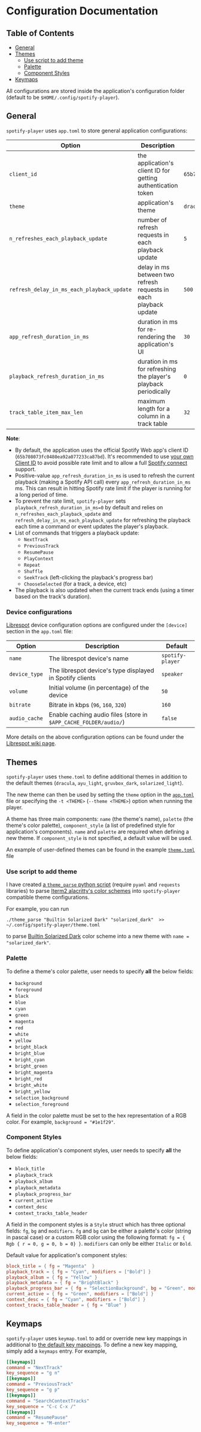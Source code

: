 # Configuration Documentation

## Table of Contents

- [General](#general)
- [Themes](#themes)
  - [Use script to add theme](#use-script-to-add-theme)
  - [Palette](#palette)
  - [Component Styles](#component-styles)
- [Keymaps](#keymaps)

All configurations are stored inside the application's configuration folder (default to be `$HOME/.config/spotify-player`).

## General

`spotify-player` uses `app.toml` to store general application configurations:

| Option                                     | Description                                                      | Default                            |
| ------------------------------------------ | ---------------------------------------------------------------- | ---------------------------------- |
| `client_id`                                | the application's client ID for getting authentication token     | `65b708073fc0480ea92a077233ca87bd` |
| `theme`                                    | application's theme                                              | `dracula`                          |
| `n_refreshes_each_playback_update`         | number of refresh requests in each playback update               | `5`                                |
| `refresh_delay_in_ms_each_playback_update` | delay in ms between two refresh requests in each playback update | `500`                              |
| `app_refresh_duration_in_ms`               | duration in ms for re-rendering the application's UI             | `30`                               |
| `playback_refresh_duration_in_ms`          | duration in ms for refreshing the player's playback periodically | `0`                                |
| `track_table_item_max_len`                 | maximum length for a column in a track table                     | `32`                               |

**Note**:

- By default, the application uses the official Spotify Web app's client ID (`65b708073fc0480ea92a077233ca87bd`). It's recommended to use [your own Client ID](https://developer.spotify.com/documentation/general/guides/app-settings/) to avoid possible rate limit and to allow a full [Spotify connect](https://www.spotify.com/us/connect/) support.
- Positive-value `app_refresh_duration_in_ms` is used to refresh the current playback (making a Spotify API call) every `app_refresh_duration_in_ms` ms. This can result in hitting Spotify rate limit if the player is running for a long period of time.
- To prevent the rate limit, `spotify-player` sets `playback_refresh_duration_in_ms=0` by default and relies on `n_refreshes_each_playback_update` and `refresh_delay_in_ms_each_playback_update` for refreshing the playback each time a command or event updates the player's playback.
- List of commands that triggers a playback update:
  - `NextTrack`
  - `PreviousTrack`
  - `ResumePause`
  - `PlayContext`
  - `Repeat`
  - `Shuffle`
  - `SeekTrack` (left-clicking the playback's progress bar)
  - `ChooseSelected` (for a track, a device, etc)
- The playback is also updated when the current track ends (using a timer based on the track's duration).

### Device configurations

[Librespot](https://github.com/librespot-org/librespot) device configuration options are configured under the `[device]` section in the `app.toml` file:

| Option        | Description                                                      | Default          |
| ------------- | ---------------------------------------------------------------- | ---------------- |
| `name`        | The librespot device's name                                      | `spotify-player` |
| `device_type` | The librespot device's type displayed in Spotify clients         | `speaker`        |
| `volume`      | Initial volume (in percentage) of the device                     | `50`             |
| `bitrate`     | Bitrate in kbps (`96`, `160`, `320`)                             | `160`            |
| `audio_cache` | Enable caching audio files (store in `$APP_CACHE_FOLDER/audio/`) | `false`          |

More details on the above configuration options can be found under the [Librespot wiki page](https://github.com/librespot-org/librespot/wiki/Options).

## Themes

`spotify-player` uses `theme.toml` to define additional themes in addition to the default themes (`dracula`, `ayu_light`, `gruvbox_dark`, `solarized_light`).

The new theme can then be used by setting the `theme` option in the [`app.toml`](#general) file or specifying the `-t <THEME>` (`--theme <THEME>`) option when running the player.

A theme has three main components: `name` (the theme's name), `palette` (the theme's color palette), `component_style` (a list of predefined style for application's components). `name` and `palette` are required when defining a new theme. If `component_style` is not specified, a default value will be used.

An example of user-defined themes can be found in the example [`theme.toml`](https://github.com/aome510/spotify-player/blob/master/examples/theme.toml) file

### Use script to add theme

I have created [a `theme_parse` python script](../scripts/theme_parse) (require `pyaml` and `requests` libraries) to parse [Iterm2 alacritty's color schemes](https://github.com/mbadolato/iTerm2-Color-Schemes/tree/master/alacritty) into `spotify-player` compatible theme configurations.

For example, you can run

```
./theme_parse "Builtin Solarized Dark" "solarized_dark"  >> ~/.config/spotify-player/theme.toml
```

to parse [Builtin Solarized Dark](https://github.com/mbadolato/iTerm2-Color-Schemes/blob/master/alacritty/Builtin%20Solarized%20Dark.yml) color scheme into a new theme with `name = "solarized_dark"`.

### Palette

To define a theme's color palette, user needs to specify **all** the below fields:

- `background`
- `foreground`
- `black`
- `blue`
- `cyan`
- `green`
- `magenta`
- `red`
- `white`
- `yellow`
- `bright_black`
- `bright_blue`
- `bright_cyan`
- `bright_green`
- `bright_magenta`
- `bright_red`
- `bright_white`
- `bright_yellow`
- `selection_background`
- `selection_foreground`

A field in the color palette must be set to the hex representation of a RGB color. For example, `background = "#1e1f29"`.

### Component Styles

To define application's component styles, user needs to specify **all** the below fields:

- `block_title`
- `playback_track`
- `playback_album`
- `playback_metadata`
- `playback_progress_bar`
- `current_active`
- `context_desc`
- `context_tracks_table_header`

A field in the component styles is a `Style` struct which has three optional fields: `fg`, `bg` and `modifiers`. `fg` and `bg` can be either a palette's color (string in pascal case) or a custom RGB color using the following format: `fg = { Rgb { r = 0, g = 0, b = 0} }`. `modifiers` can only be either `Italic` or `Bold`.

Default value for application's component styles:

```toml
block_title = { fg = "Magenta"  }
playback_track = { fg = "Cyan", modifiers = ["Bold"] }
playback_album = { fg = "Yellow" }
playback_metadata = { fg = "BrightBlack" }
playback_progress_bar = { fg = "SelectionBackground", bg = "Green", modifiers = ["Italic"] }
current_active = { fg = "Green", modifiers = ["Bold"] }
context_desc = { fg = "Cyan", modifiers = ["Bold"] }
context_tracks_table_header = { fg = "Blue" }
```

## Keymaps

`spotify-player` uses `keymap.toml` to add or override new key mappings in additional to [the default key mappings](https://github.com/aome510/spotify-player#commands). To define a new key mapping, simply add a `keymaps` entry. For example,

```toml
[[keymaps]]
command = "NextTrack"
key_sequence = "g n"
[[keymaps]]
command = "PreviousTrack"
key_sequence = "g p"
[[keymaps]]
command = "SearchContextTracks"
key_sequence = "C-c C-x /"
[[keymaps]]
command = "ResumePause"
key_sequence = "M-enter"
```
